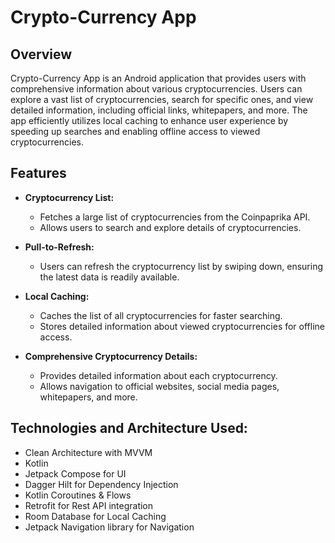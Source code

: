 # Crypto-Currency App 

## Overview 


Crypto-Currency App is an Android application that provides users with comprehensive information about various cryptocurrencies. Users can explore a vast list of cryptocurrencies, search for specific ones, and view detailed information, including official links, whitepapers, and more. The app efficiently utilizes local caching to enhance user experience by speeding up searches and enabling offline access to viewed cryptocurrencies.

## Features

- **Cryptocurrency List:**
  - Fetches a large list of cryptocurrencies from the Coinpaprika API.
  - Allows users to search and explore details of cryptocurrencies.
 
- **Pull-to-Refresh:**
  - Users can refresh the cryptocurrency list by swiping down, ensuring the latest data is readily available.

- **Local Caching:**
  - Caches the list of all cryptocurrencies for faster searching.
  - Stores detailed information about viewed cryptocurrencies for offline access.

- **Comprehensive Cryptocurrency Details:**
  - Provides detailed information about each cryptocurrency.
  - Allows navigation to official websites, social media pages, whitepapers, and more.

 ## Technologies and Architecture Used:

- Clean Architecture with MVVM
- Kotlin
- Jetpack Compose for UI
- Dagger Hilt for Dependency Injection
- Kotlin Coroutines & Flows
- Retrofit for Rest API integration
- Room Database for Local Caching
- Jetpack Navigation library for Navigation
